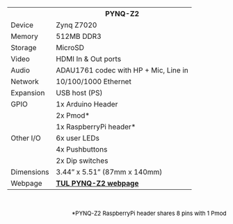<table class="boards">
  <tbody>
    <tr><th width=""></th><th width="">PYNQ-Z2</th>
    </tr><tr><td>Device</td><td>Zynq Z7020</td></tr>
    <tr><td>Memory</td><td>512MB DDR3</td></tr>
    <tr><td>Storage</td><td>MicroSD</td></tr>
    <tr><td>Video</td><td>HDMI In &amp; Out ports</td></tr>
    <tr><td>Audio</td><td>ADAU1761 codec with HP + Mic, Line in</td></tr>
    <tr><td>Network</td><td>10/100/1000 Ethernet</td></tr>
    <tr><td>Expansion</td><td>USB host (PS)</td></tr>
    <tr><td>GPIO</td><td class="nobot">1x Arduino Header</td></tr>
    <tr><td></td><td>2x Pmod*</td></tr>
    <tr><td></td><td>1x RaspberryPi header*</td></tr>
    <tr><td>Other I/O</td><td>6x user LEDs</td></tr>
    <tr><td></td><td>4x Pushbuttons</td></tr>
    <tr><td></td><td>2x Dip switches</td></tr>
    <tr><td>Dimensions</td><td>3.44” x 5.51” (87mm x 140mm)</td></tr>
    <tr><td>Webpage</td><td style="font-weight: bold; color:#006666"><a href="https://www.tulembedded.com/FPGA/ProductsPYNQ-Z2.html">TUL PYNQ-Z2 webpage</a></td></tr>
</tbody></table>
<br>
<p style="font-size:small; color:black; text-align: right;">
*PYNQ-Z2 RaspberryPi header shares 8 pins with 1 Pmod
</p>

